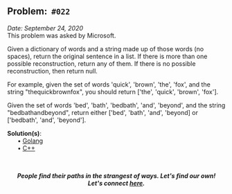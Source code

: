 Problem: &nbsp;`#022`
------------
_Date: September 24, 2020_<br>
This problem was asked by Microsoft.

Given a dictionary of words and a string made up of those words (no spaces),
return the original sentence in a list. If there is more than one possible
reconstruction, return any of them. If there is no possible reconstruction, then
return null.

For example, given the set of words 'quick', 'brown', 'the', 'fox', and the
string "thequickbrownfox", you should return ['the', 'quick', 'brown', 'fox'].

Given the set of words 'bed', 'bath', 'bedbath', 'and', 'beyond', and the string
"bedbathandbeyond", return either ['bed', 'bath', 'and', 'beyond] or ['bedbath',
'and', 'beyond'].

**Solution(s)**:<br>
    &nbsp;&nbsp;&nbsp;&nbsp;&nbsp;
    • [Golang](go/code.go)<br>
    &nbsp;&nbsp;&nbsp;&nbsp;&nbsp;
    • [C++](c++/code.cpp)<br>

![]()
-----
<p align="center">
    <b><i>
        People find their paths in the strangest of ways. Let's find our own! <br>
        Let's connect <a href="https://shivam010.in">here</a>.
    </i></b>
</p>


